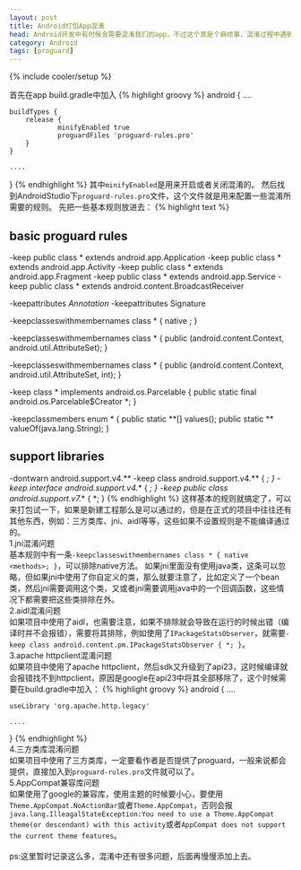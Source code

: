 ```yaml
---
layout: post
title: Android打包App混淆
head: Android开发中有时候会需要混淆我们的app，不过这个真是个麻烦事，混淆过程中遇到各种各样的奇葩问题，这里记录一下在AndroidStudio中混淆App。
category: Android
tags: [proguard]
---
```

{% include cooler/setup %}

首先在app build.gradle中加入
{% highlight groovy %}
android {
	....

	buildTypes {
		release {
				minifyEnabled true
				proguardFiles 'proguard-rules.pro'
		}
	}

	....
}
{% endhighlight %}
其中`minifyEnabled`是用来开启或者关闭混淆的。
然后找到AndroidStudio下`proguard-rules.pro`文件，这个文件就是用来配置一些混淆所需要的规则。
先把一些基本规则放进去：
{% highlight text %}
## basic proguard rules

-keep public class * extends android.app.Application
-keep public class * extends android.app.Activity
-keep public class * extends android.app.Fragment
-keep public class * extends android.app.Service
-keep public class * extends android.content.BroadcastReceiver

-keepattributes *Annotation*
-keepattributes Signature

-keepclasseswithmembernames class * {
	native <methods>;
}

-keepclasseswithmembernames class * {
	public <init>(android.content.Context, android.util.AttributeSet);
}

-keepclasseswithmembernames class * {
	public <init>(android.content.Context, android.util.AttributeSet, int);
}

-keep class * implements android.os.Parcelable {
	public static final android.os.Parcelable$Creator *;
}

-keepclassmembers enum * {
    public static **[] values();
    public static ** valueOf(java.lang.String);
}

## support libraries
-dontwarn android.support.v4.**
-keep class android.support.v4.** { *; }
-keep interface android.support.v4.** { *; }
-keep public class android.support.v7.** { *; }
{% endhighlight %}
这样基本的规则就搞定了，可以来打包试一下，如果是新建工程那么是可以通过的，但是在正式的项目中往往还有其他东西，例如：三方类库、jni、aidl等等，这些如果不设置规则是不能编译通过的。
</br>
1.jni混淆问题
</br>
基本规则中有一条`-keepclasseswithmembernames class * { native <methods>; }`，可以排除native方法。
如果jni里面没有使用java类，这条可以忽略，但如果jni中使用了你自定义的类，那么就要注意了，比如定义了一个bean类，然后jni需要调用这个类，又或者jni需要调用java中的一个回调函数，这些情况下都需要把这些类排除在外。
</br>
2.aidl混淆问题
</br>
如果项目中使用了aidl，也需要注意，如果不排除就会导致在运行的时候出错（编译时并不会报错），需要将其排除，例如使用了`IPackageStatsObserver`，就需要`-keep class android.content.pm.IPackageStatsObserver { *; }`。
</br>
3.apache httpclient混淆问题
</br>
如果项目中使用了apache httpclient，然后sdk又升级到了api23，这时候编译就会报错找不到httpclient，原因是google在api23中将其全部移除了，这个时候需要在build.gradle中加入：
{% highlight groovy %}
android {
	....

	useLibrary 'org.apache.http.legacy'

	....
}
{% endhighlight %}
</br>
4.三方类库混淆问题
</br>
如果项目中使用了三方类库，一定要看作者是否提供了proguard，一般来说都会提供，直接加入到`proguard-rules.pro`文件就可以了。
</br>
5.AppCompat兼容库问题
</br>
如果使用了google的兼容库，使用主题的时候要小心，要使用`Theme.AppCompat.NoActionBar`或者`Theme.AppCompat`，否则会报`java.lang.IlleagalStateException:You need to use a Theme.AppCompat theme(or descendant) with this activity`或者`AppCompat does not support the current theme features`。
</br>
</br>
ps:这里暂时记录这么多，混淆中还有很多问题，后面再慢慢添加上去。